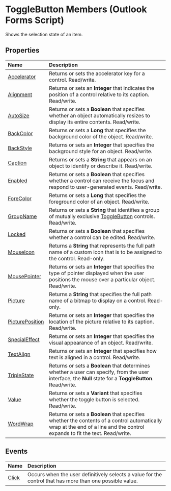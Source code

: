 
# ToggleButton Members (Outlook Forms Script)

Shows the selection state of an item.


## Properties



|**Name**|**Description**|
|:-----|:-----|
| [Accelerator](d4a436a0-d294-68e8-720b-5f8c76cb9d05.md)|Returns or sets the accelerator key for a control. Read/write.|
| [Alignment](4da207a8-40b6-f0e8-ba15-6bb0e6eaf5ff.md)|Returns or sets an  **Integer** that indicates the position of a control relative to its caption. Read/write.|
| [AutoSize](47c3871e-549b-1db7-beb9-e53031b5f6d4.md)|Returns or sets a  **Boolean** that specifies whether an object automatically resizes to display its entire contents. Read/write.|
| [BackColor](5c3ff165-c5b6-43f2-1f62-398ad5219a43.md)|Returns or sets a  **Long** that specifies the background color of the object. Read/write.|
| [BackStyle](8113f2ac-91e5-2037-7ae8-ad0c2a6a7718.md)|Returns or sets an  **Integer** that specifies the background style for an object. Read/write.|
| [Caption](3473424a-6a01-50ab-f3a9-3f6cb3114d3b.md)|Returns or sets a  **String** that appears on an object to identify or describe it. Read/write.|
| [Enabled](bf882b3a-f626-ed1a-f4a6-7269546a2460.md)|Returns or sets a  **Boolean** that specifies whether a control can receive the focus and respond to user-generated events. Read/write.|
| [ForeColor](f7f8c083-f8df-b9c3-adc8-04d0152d2040.md)|Returns or sets a  **Long** that specifies the foreground color of an object. Read/write.|
| [GroupName](69787bc9-90cb-c2f7-380d-2f48ab2db270.md)|Returns or sets a  **String** that identifies a group of mutually exclusive [ToggleButton](01ce5640-9f19-3c0e-1aa4-96d87074bf8b.md) controls. Read/write.|
| [Locked](33e4c29b-d583-cb64-d624-391f85628772.md)|Returns or sets a  **Boolean** that specifies whether a control can be edited. Read/write.|
| [MouseIcon](38d523a1-a91d-24b0-ee8b-ebbf61a7c0f4.md)|Returns a  **String** that represents the full path name of a custom icon that is to be assigned to the control. Read-only.|
| [MousePointer](99b9049e-c83f-933e-a48c-8ff97b1e157a.md)|Returns or sets an  **Integer** that specifies the type of pointer displayed when the user positions the mouse over a particular object. Read/write.|
| [Picture](18094fda-7951-726b-c952-1bb5d6b8fcb8.md)|Returns a  **String** that specifies the full path name of a bitmap to display on a control. Read-only.|
| [PicturePosition](c13513d8-87dc-795d-adbd-bbb5335524ad.md)|Returns or sets an  **Integer** that specifies the location of the picture relative to its caption. Read/write.|
| [SpecialEffect](a123389c-3bf4-843f-763c-76e8fff18c6c.md)|Returns or sets an  **Integer** that specifies the visual appearance of an object. Read/write.|
| [TextAlign](c1609440-9ca2-064a-9d77-dbcae3b73682.md)|Returns or sets an  **Integer** that specifies how text is aligned in a control. Read/write.|
| [TripleState](a82cbddf-3273-db90-57f7-26d12dac0c23.md)|Returns or sets a  **Boolean** that determines whether a user can specify, from the user interface, the **Null** state for a **ToggleButton**. Read/write.|
| [Value](7e935582-fcae-a703-4fbe-eda43852d0ce.md)|Returns or sets a  **Variant** that specifies whether the toggle button is selected. Read/write.|
| [WordWrap](40fbf95d-eb90-eb1e-22d0-3ab54e871b01.md)|Returns or sets a  **Boolean** that specifies whether the contents of a control automatically wrap at the end of a line and the control expands to fit the text. Read/write.|



## Events



|**Name**|**Description**|
|:-----|:-----|
| [Click](777a0efc-c376-221b-ecea-5bd7797488de.md)|Occurs when the user definitively selects a value for the control that has more than one possible value.|


